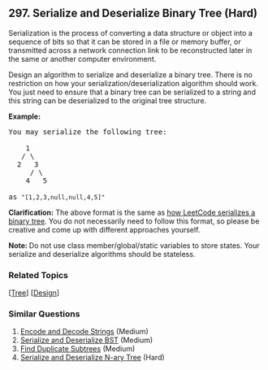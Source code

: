 <!--|This file generated by command(leetcode description); DO NOT EDIT.    |-->
<!--+----------------------------------------------------------------------+-->
<!--|@author    Openset <openset.wang@gmail.com>                           |-->
<!--|@link      https://github.com/openset                                 |-->
<!--|@home      https://github.com/openset/leetcode                        |-->
<!--+----------------------------------------------------------------------+-->

## 297. Serialize and Deserialize Binary Tree (Hard)

<p>Serialization is the process of converting a data structure or object into a sequence of bits so that it can be stored in a file or memory buffer, or transmitted across a network connection link to be reconstructed later in the same or another computer environment.</p>

<p>Design an algorithm to serialize and deserialize a binary tree. There is no restriction on how your serialization/deserialization algorithm should work. You just need to ensure that a binary tree can be serialized to a string and this string can be deserialized to the original tree structure.</p>

<p><strong>Example:&nbsp;</strong></p>

<pre>
You may serialize the following tree:

    1
   / \
  2   3
     / \
    4   5

as <code>&quot;[1,2,3,null,null,4,5]&quot;</code>
</pre>

<p><strong>Clarification:</strong> The above format is the same as <a href="/faq/#binary-tree">how LeetCode serializes a binary tree</a>. You do not necessarily need to follow this format, so please be creative and come up with different approaches yourself.</p>

<p><strong>Note:&nbsp;</strong>Do not use class member/global/static variables to store states. Your serialize and deserialize algorithms should be stateless.</p>


### Related Topics
[[Tree](https://github.com/openset/leetcode/tree/master/tag/tree/README.md)] [[Design](https://github.com/openset/leetcode/tree/master/tag/design/README.md)] 

### Similar Questions
  1. [Encode and Decode Strings](https://github.com/openset/leetcode/tree/master/problems/encode-and-decode-strings) (Medium)
  1. [Serialize and Deserialize BST](https://github.com/openset/leetcode/tree/master/problems/serialize-and-deserialize-bst) (Medium)
  1. [Find Duplicate Subtrees](https://github.com/openset/leetcode/tree/master/problems/find-duplicate-subtrees) (Medium)
  1. [Serialize and Deserialize N-ary Tree](https://github.com/openset/leetcode/tree/master/problems/serialize-and-deserialize-n-ary-tree) (Hard)
